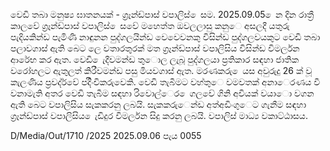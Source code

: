 වෙඩි තබා මනුෂ්‍ය ඝාතනයක් - ග්‍රෑන්ඩ්පාස් වපාලිස් ෙසම. 2025.09.05 ෙන දින රාත්‍රී කාලවේ ග්‍රෑන්ඩ්පාස් වපාලිස් ෙසවේ මහෙත්ත ඔවලලාසු කනුෙ අසලදී යතුරු පැදියකින්ඩ පැමිණි නාඳුනන පුද්ගලයින්ඩ වෙවෙවනකු විසින්ඩ පුද්ගලවයකුට වෙඩි තබා පලාවගාස් ඇති බෙට ලෙ වතාරතුරක් මත ග්‍රෑන්ඩ්පාස් වපාලිසිය විසින්ඩ විමර්ලන ආරේභ කර ඇත. වෙඩි ෙැදීවමන්ඩ තුොල ලැබූ පුද්ගලයා ප්‍රතිකාර සඳහා ජාතික වරෝහලට ඇතුලත් කිරීවමන්ඩ පසු මියවගාස් ඇත. මරණකරු ෙයස අවුරුදු 26 ක් වූ කැලණිය ප්‍රවද්ර්වේ පදිිංචිකරුවෙකි. වෙඩි තැබීමට වහ්තුෙ වමවතක් අනාෙරණය වී වනාමැති අතර වෙඩි තැබීම සඳහා රිවොල්ෙර ෙගලවේ ගිනි අවියක් වයාො වගන ඇති බෙට වපාලිසිය සැකකරනු ලබයි. සැකකරුෙන්ඩ අත්අඩිංගුෙට ගැනීම සඳහා ග්‍රෑන්ඩ්පාස් වපාලිසිය ෙැඩිදුර විමර්ලන සිදු කරනු ලබයි. වපාලිස් මාධ්‍ය වකාට්ඨාසය.

D/Media/Out/1710 /2025 2025.09.06 පැය 0055